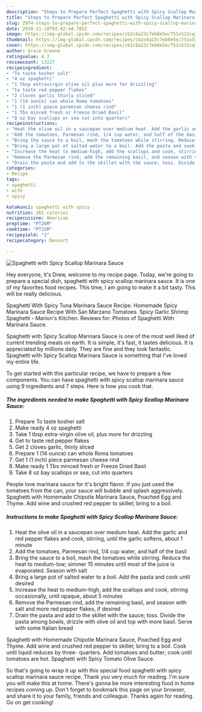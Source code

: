 ```yaml
---
description: "Steps to Prepare Perfect Spaghetti with Spicy Scallop Marinara Sauce"
title: "Steps to Prepare Perfect Spaghetti with Spicy Scallop Marinara Sauce"
slug: 2974-steps-to-prepare-perfect-spaghetti-with-spicy-scallop-marinara-sauce
date: 2020-11-18T03:42:44.785Z
image: https://img-global.cpcdn.com/recipes/cb2c6a23c7eb6e5e/751x532cq70/spaghetti-with-spicy-scallop-marinara-sauce-recipe-main-photo.jpg
thumbnail: https://img-global.cpcdn.com/recipes/cb2c6a23c7eb6e5e/751x532cq70/spaghetti-with-spicy-scallop-marinara-sauce-recipe-main-photo.jpg
cover: https://img-global.cpcdn.com/recipes/cb2c6a23c7eb6e5e/751x532cq70/spaghetti-with-spicy-scallop-marinara-sauce-recipe-main-photo.jpg
author: Grace Greene
ratingvalue: 4.7
reviewcount: 13227
recipeingredient:
- "To taste kosher salt"
- "4 oz spaghetti"
- "1 tbsp extravirgin olive oil plus more for drizzling"
- "to taste red pepper flakes"
- "2 cloves garlic thinly sliced"
- "1 (14 ounce) can whole Roma tomatoes"
- "1 (1 inch) piece parmesan cheese rind"
- "1 Tbs minced fresh or Freeze Dried Basil"
- "8 oz bay scallops or sea cut into quarters"
recipeinstructions:
- "Heat the olive oil in a saucepan over medium heat. Add the garlic and red pepper flakes and cook, stirring, until the garlic softens, about 1 minute"
- "Add the tomatoes, Parmesan rind, 1/4 cup water, and half of the basil"
- "Bring the sauce to a boil, mash the tomatoes while stirring. Reduce the heat to medium-low; simmer 15 minutes until most of the juice is evaporated. Season with salt"
- "Bring a large pot of salted water to a boil. Add the pasta and cook until desired"
- "Increase the heat to medium-high, add the scallops and cook, stirring occasionally, until opaque, about 5 minutes"
- "Remove the Parmesan rind, add the remaining basil, and season with salt and more red pepper flakes, if desired"
- "Drain the pasta and add to the skillet with the sauce; toss. Divide the pasta among bowls, drizzle with olive oil and top with more basil. Serve with some Italian bread"
categories:
- Recipe
tags:
- spaghetti
- with
- spicy

katakunci: spaghetti with spicy 
nutrition: 261 calories
recipecuisine: American
preptime: "PT26M"
cooktime: "PT32M"
recipeyield: "2"
recipecategory: Dessert

---
```



![Spaghetti with Spicy Scallop Marinara Sauce](https://img-global.cpcdn.com/recipes/cb2c6a23c7eb6e5e/751x532cq70/spaghetti-with-spicy-scallop-marinara-sauce-recipe-main-photo.jpg)

Hey everyone, it's Drew, welcome to my recipe page. Today, we're going to prepare a special dish, spaghetti with spicy scallop marinara sauce. It is one of my favorites food recipes. This time, I am going to make it a bit tasty. This will be really delicious.

Spaghetti With Spicy Tuna Marinara Sauce Recipe. Homemade Spicy Marinara Sauce Recipe With San Marzano Tomatoes. Spicy Garlic Shrimp Spaghetti - Marion&#39;s Kitchen. Reviews for: Photos of Spaghetti With Marinara Sauce.

Spaghetti with Spicy Scallop Marinara Sauce is one of the most well liked of current trending meals on earth. It is simple, it's fast, it tastes delicious. It is appreciated by millions daily. They are fine and they look fantastic. Spaghetti with Spicy Scallop Marinara Sauce is something that I've loved my entire life.


To get started with this particular recipe, we have to prepare a few components. You can have spaghetti with spicy scallop marinara sauce using 9 ingredients and 7 steps. Here is how you cook that.

<!--inarticleads1-->

##### The ingredients needed to make Spaghetti with Spicy Scallop Marinara Sauce:

1. Prepare To taste kosher salt
1. Make ready 4 oz spaghetti
1. Take 1 tbsp extra-virgin olive oil, plus more for drizzling
1. Get to taste red pepper flakes
1. Get 2 cloves garlic, thinly sliced
1. Prepare 1 (14 ounce) can whole Roma tomatoes
1. Get 1 (1 inch) piece parmesan cheese rind
1. Make ready 1 Tbs minced fresh or Freeze Dried Basil
1. Take 8 oz bay scallops or sea, cut into quarters


People love marinara sauce for it&#39;s bright flavor. If you just used the tomatoes from the can, your sauce will bubble and splash aggressively. Spaghetti with Homemade Chipotle Marinara Sauce, Poached Egg and Thyme. Add wine and crushed red pepper to skillet; bring to a boil. 

<!--inarticleads2-->

##### Instructions to make Spaghetti with Spicy Scallop Marinara Sauce:

1. Heat the olive oil in a saucepan over medium heat. Add the garlic and red pepper flakes and cook, stirring, until the garlic softens, about 1 minute
1. Add the tomatoes, Parmesan rind, 1/4 cup water, and half of the basil
1. Bring the sauce to a boil, mash the tomatoes while stirring. Reduce the heat to medium-low; simmer 15 minutes until most of the juice is evaporated. Season with salt
1. Bring a large pot of salted water to a boil. Add the pasta and cook until desired
1. Increase the heat to medium-high, add the scallops and cook, stirring occasionally, until opaque, about 5 minutes
1. Remove the Parmesan rind, add the remaining basil, and season with salt and more red pepper flakes, if desired
1. Drain the pasta and add to the skillet with the sauce; toss. Divide the pasta among bowls, drizzle with olive oil and top with more basil. Serve with some Italian bread


Spaghetti with Homemade Chipotle Marinara Sauce, Poached Egg and Thyme. Add wine and crushed red pepper to skillet; bring to a boil. Cook until liquid reduces by three- quarters. Add tomatoes and butter; cook until tomatoes are hot. Spaghetti with Spicy Tomato Olive Sauce. 

So that's going to wrap it up with this special food spaghetti with spicy scallop marinara sauce recipe. Thank you very much for reading. I'm sure you will make this at home. There's gonna be more interesting food in home recipes coming up. Don't forget to bookmark this page on your browser, and share it to your family, friends and colleague. Thanks again for reading. Go on get cooking!
